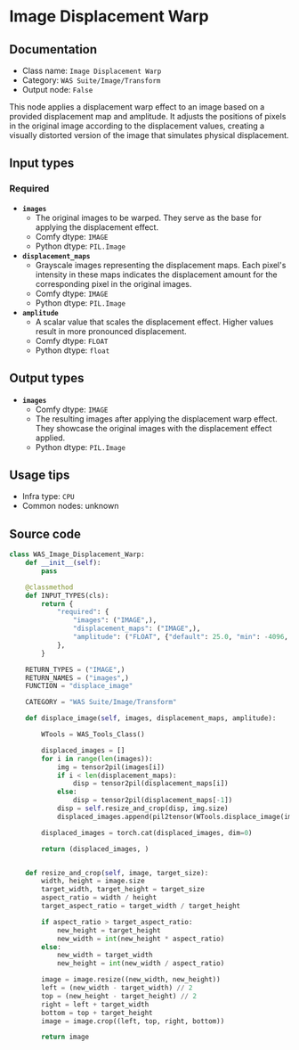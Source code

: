 # Image Displacement Warp
## Documentation
- Class name: `Image Displacement Warp`
- Category: `WAS Suite/Image/Transform`
- Output node: `False`

This node applies a displacement warp effect to an image based on a provided displacement map and amplitude. It adjusts the positions of pixels in the original image according to the displacement values, creating a visually distorted version of the image that simulates physical displacement.
## Input types
### Required
- **`images`**
    - The original images to be warped. They serve as the base for applying the displacement effect.
    - Comfy dtype: `IMAGE`
    - Python dtype: `PIL.Image`
- **`displacement_maps`**
    - Grayscale images representing the displacement maps. Each pixel's intensity in these maps indicates the displacement amount for the corresponding pixel in the original images.
    - Comfy dtype: `IMAGE`
    - Python dtype: `PIL.Image`
- **`amplitude`**
    - A scalar value that scales the displacement effect. Higher values result in more pronounced displacement.
    - Comfy dtype: `FLOAT`
    - Python dtype: `float`
## Output types
- **`images`**
    - Comfy dtype: `IMAGE`
    - The resulting images after applying the displacement warp effect. They showcase the original images with the displacement effect applied.
    - Python dtype: `PIL.Image`
## Usage tips
- Infra type: `CPU`
- Common nodes: unknown


## Source code
```python
class WAS_Image_Displacement_Warp:
    def __init__(self):
        pass

    @classmethod
    def INPUT_TYPES(cls):
        return {
            "required": {
                "images": ("IMAGE",),
                "displacement_maps": ("IMAGE",),
                "amplitude": ("FLOAT", {"default": 25.0, "min": -4096, "max": 4096, "step": 0.1}),
            },
        }

    RETURN_TYPES = ("IMAGE",)
    RETURN_NAMES = ("images",)
    FUNCTION = "displace_image"

    CATEGORY = "WAS Suite/Image/Transform"

    def displace_image(self, images, displacement_maps, amplitude):

        WTools = WAS_Tools_Class()

        displaced_images = []
        for i in range(len(images)):
            img = tensor2pil(images[i])
            if i < len(displacement_maps):
                disp = tensor2pil(displacement_maps[i])
            else:
                disp = tensor2pil(displacement_maps[-1])
            disp = self.resize_and_crop(disp, img.size)
            displaced_images.append(pil2tensor(WTools.displace_image(img, disp, amplitude)))

        displaced_images = torch.cat(displaced_images, dim=0)

        return (displaced_images, )


    def resize_and_crop(self, image, target_size):
        width, height = image.size
        target_width, target_height = target_size
        aspect_ratio = width / height
        target_aspect_ratio = target_width / target_height

        if aspect_ratio > target_aspect_ratio:
            new_height = target_height
            new_width = int(new_height * aspect_ratio)
        else:
            new_width = target_width
            new_height = int(new_width / aspect_ratio)

        image = image.resize((new_width, new_height))
        left = (new_width - target_width) // 2
        top = (new_height - target_height) // 2
        right = left + target_width
        bottom = top + target_height
        image = image.crop((left, top, right, bottom))

        return image

```
